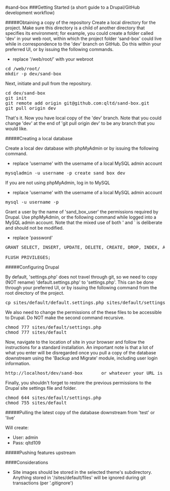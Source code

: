 #sand-box
###Getting Started (a short guide to a Drupal/GitHub development workflow)

#####Obtaining a copy of the repository
Create a local directory for the project. Make sure this directory is a child of another directory that specifies its environment; for example, you could create a folder called 'dev' in your web root, within which the project folder 'sand-box' could live while in correspondence to the 'dev' branch on GitHub. Do this within your preferred UI, or by issuing the following commands.
 
- replace '/web/root/' with your webroot

<pre>
cd /web/root/
mkdir -p dev/sand-box
</pre>
Next, initiate and pull from the repository.
<pre>
cd dev/sand-box
git init
git remote add origin git@github.com:qltd/sand-box.git
git pull origin dev
</pre>
That's it. Now you have local copy of the 'dev' branch. Note that you could change 'dev' at the end of 'git pull origin dev' to be any branch that you would like.

#####Creating a local database

Create a local dev database with phpMyAdmin or by issuing the following command.

- replace 'username' with the username of a local MySQL admin account

<pre>
mysqladmin -u username -p create sand_box_dev
</pre>
If you are not using phpMyAdmin, log in to MySQL 

- replace 'username' with the username of a local MySQL admin account

<pre>
mysql -u username -p
</pre>
Grant a user by the name of 'sand_box_user' the permissions required by Drupal. Use phpMyAdmin, or the following command while logged into a MySQL admin account. Note that the mixed use of both ' and ` is deliberate and should not be modified.

- replace 'password'

<pre>
GRANT SELECT, INSERT, UPDATE, DELETE, CREATE, DROP, INDEX, ALTER, LOCK TABLES, CREATE TEMPORARY TABLES ON `sand_box_dev`.* TO 'sand_box_user'@'localhost' IDENTIFIED BY 'password';

FLUSH PRIVILEGES;
</pre>

#####Configuring Drupal

By default, 'settings.php' does not travel through git, so we need to copy (NOT rename) 'default.settings.php' to 'settings.php'. This can be done through your preferred UI, or by issuing the following command from the root directory of the project.
<pre>
cp sites/default/default.settings.php sites/default/settings.php
</pre>
We also need to change the permissions of the these files to be accessible to Drupal. Do NOT make the second command recursive.
<pre>
chmod 777 sites/default/settings.php
chmod 777 sites/default
</pre>
Now, navigate to the location of site in your browser and follow the instructions for a standard installation. An important note is that a lot of what you enter will be disregarded once you pull a copy of the database downstream using the 'Backup and Migrate' module, including user login information.
<pre>
http://localhost/dev/sand-box		or whatever your URL is
</pre>
Finally, you shouldn't forget to restore the previous permissions to the Drupal site settings file and folder.
<pre>
chmod 644 sites/default/settings.php
chmod 755 sites/default
</pre>

#####Pulling the latest copy of the database downstream from 'test' or 'live'

Will create:

- User:	admin
- Pass:	qltd109

#####Pushing features upstream








####Considerations

- Site images should be stored in the selected theme's subdirectory. Anything stored in '/sites/default/files' will be ignored during git transactions (per '.gitignore')
